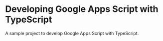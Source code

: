 # Developing Google Apps Script with TypeScript

A sample project to develop Google Apps Script with TypeScript.
